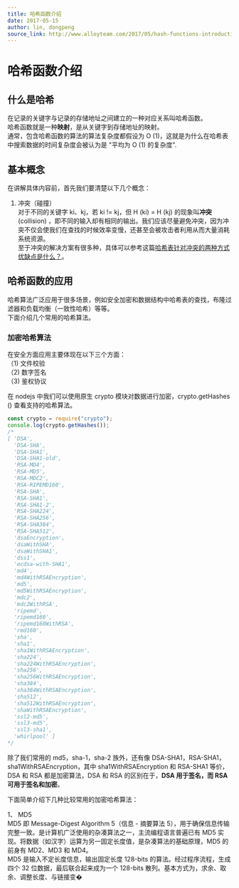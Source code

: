 ```yaml
---
title: 哈希函数介绍
date: 2017-05-15
author: lin, dongpeng
source_link: http://www.alloyteam.com/2017/05/hash-functions-introduction/
---
```


<!-- {% raw %} - for jekyll -->

# 哈希函数介绍

## 什么是哈希

在记录的关键字与记录的存储地址之间建立的一种对应关系叫哈希函数。  
哈希函数就是一种**映射**，是从关键字到存储地址的映射。  
通常，包含哈希函数的算法的算法复杂度都假设为 O (1)，这就是为什么在哈希表中搜索数据的时间复杂度会被认为是 "平均为 O (1) 的复杂度".

## 基本概念

在讲解具体内容前，首先我们要清楚以下几个概念：  
1. 冲突（碰撞）  
对于不同的关键字 ki、kj，若 ki != kj，但 H (ki) = H (kj) 的现象叫**冲突**(collision) ，即不同的输入却有相同的输出。我们应该尽量避免冲突，因为冲突不仅会使我们在查找的时候效率变慢，还甚至会被攻击者利用从而大量消耗系统资源。  
至于冲突的解决方案有很多种，具体可以参考这篇[哈希表针对冲突的两种方式优缺点是什么？](https://www.zhihu.com/question/47258682)。

## 哈希函数的应用

哈希算法广泛应用于很多场景，例如安全加密和数据结构中哈希表的查找，布隆过滤器和负载均衡（一致性哈希）等等。  
下面介绍几个常用的哈希算法。

### 加密哈希算法

在安全方面应用主要体现在以下三个方面：  
（1) 文件校验  
（2) 数字签名  
（3) 鉴权协议

在 nodejs 中我们可以使用原生 crypto 模块对数据进行加密，crypto.getHashes () 查看支持的哈希算法。

```javascript
const crypto = require("crypto");
console.log(crypto.getHashes());
/*
[ 'DSA',
  'DSA-SHA',
  'DSA-SHA1',
  'DSA-SHA1-old',
  'RSA-MD4',
  'RSA-MD5',
  'RSA-MDC2',
  'RSA-RIPEMD160',
  'RSA-SHA',
  'RSA-SHA1',
  'RSA-SHA1-2',
  'RSA-SHA224',
  'RSA-SHA256',
  'RSA-SHA384',
  'RSA-SHA512',
  'dsaEncryption',
  'dsaWithSHA',
  'dsaWithSHA1',
  'dss1',
  'ecdsa-with-SHA1',
  'md4',
  'md4WithRSAEncryption',
  'md5',
  'md5WithRSAEncryption',
  'mdc2',
  'mdc2WithRSA',
  'ripemd',
  'ripemd160',
  'ripemd160WithRSA',
  'rmd160',
  'sha',
  'sha1',
  'sha1WithRSAEncryption',
  'sha224',
  'sha224WithRSAEncryption',
  'sha256',
  'sha256WithRSAEncryption',
  'sha384',
  'sha384WithRSAEncryption',
  'sha512',
  'sha512WithRSAEncryption',
  'shaWithRSAEncryption',
  'ssl2-md5',
  'ssl3-md5',
  'ssl3-sha1',
  'whirlpool' ]
*/
```

除了我们常用的 md5，sha-1，sha-2 族外，还有像 DSA-SHA1，RSA-SHA1，sha1WithRSAEncryption，其中 sha1WithRSAEncryption 和 RSA-SHA1 等价，DSA 和 RSA 都是加密算法，DSA 和 RSA 的区别在于，**DSA 用于签名，而 RSA 可用于签名和加密**。

下面简单介绍下几种比较常用的加密哈希算法：

1、 MD5  
MD5 即 Message-Digest Algorithm 5（信息 - 摘要算法 5），用于确保信息传输完整一致。是计算机广泛使用的杂凑算法之一，主流编程语言普遍已有 MD5 实现。将数据（如汉字）运算为另一固定长度值，是杂凑算法的基础原理，MD5 的前身有 MD2、MD3 和 MD4。  
MD5 是输入不定长度信息，输出固定长度 128-bits 的算法。经过程序流程，生成四个 32 位数据，最后联合起来成为一个 128-bits 散列。基本方式为，求余、取余、调整长度、与链接变�


<!-- {% endraw %} - for jekyll -->